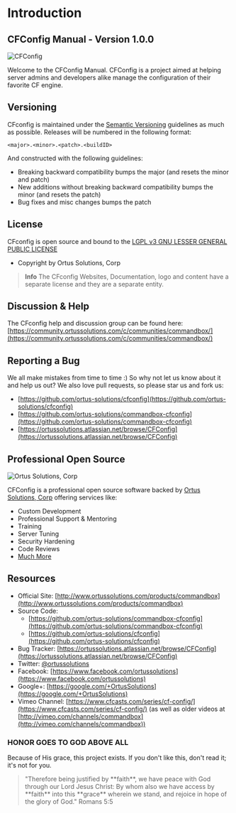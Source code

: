 # Introduction

## CFConfig Manual - Version 1.0.0

![CFConfig](images/CfConfigLogo300.png)

Welcome to the CFConfig Manual. CFConfig is a project aimed at helping server admins and developers alike manage the configuration of their favorite CF engine.

## Versioning

CFconfig is maintained under the [Semantic Versioning](http://semver.org) guidelines as much as possible. Releases will be numbered in the following format:

```
<major>.<minor>.<patch>.<buildID>
```

And constructed with the following guidelines:

* Breaking backward compatibility bumps the major (and resets the minor and patch)
* New additions without breaking backward compatibility bumps the minor (and resets the patch)
* Bug fixes and misc changes bumps the patch

## License

CFconfig is open source and bound to the [LGPL v3 GNU LESSER GENERAL PUBLIC LICENSE](https://www.gnu.org/licenses/lgpl.html)

* Copyright by Ortus Solutions, Corp

> **Info** The CFconfig Websites, Documentation, logo and content have a separate license and they are a separate entity.

## Discussion & Help

The CFconfig help and discussion group can be found here: [https://community.ortussolutions.com/c/communities/commandbox/](https://community.ortussolutions.com/c/communities/commandbox/)

## Reporting a Bug

We all make mistakes from time to time :) So why not let us know about it and help us out? We also love pull requests, so please star us and fork us:

* [https://github.com/ortus-solutions/cfconfig](https://github.com/ortus-solutions/cfconfig)
* [https://github.com/ortus-solutions/commandbox-cfconfig](https://github.com/ortus-solutions/commandbox-cfconfig)
* [https://ortussolutions.atlassian.net/browse/CFConfig](https://ortussolutions.atlassian.net/browse/CFConfig)

## Professional Open Source

![Ortus Solutions, Corp](.gitbook/assets/ortussolutions\_button.png)

CFConfig is a professional open source software backed by [Ortus Solutions, Corp](http://www.ortussolutions.com/services) offering services like:

* Custom Development
* Professional Support & Mentoring
* Training
* Server Tuning
* Security Hardening
* Code Reviews
* [Much More](http://www.ortussolutions.com/services)

## Resources

* Official Site: [http://www.ortussolutions.com/products/commandbox](http://www.ortussolutions.com/products/commandbox)
* Source Code:
  * [https://github.com/ortus-solutions/commandbox-cfconfig](https://github.com/ortus-solutions/commandbox-cfconfig)
  * [https://github.com/ortus-solutions/cfconfig](https://github.com/ortus-solutions/cfconfig)
* Bug Tracker: [https://ortussolutions.atlassian.net/browse/CFConfig](https://ortussolutions.atlassian.net/browse/CFConfig)
* Twitter: [@ortussolutions](http://www.twitter.com/ortussolutions)
* Facebook: [https://www.facebook.com/ortussolutions](https://www.facebook.com/ortussolutions)
* Google+: [https://google.com/+OrtusSolutions](https://google.com/+OrtusSolutions)
* Vimeo Channel: [https://www.cfcasts.com/series/cf-config/](https://www.cfcasts.com/series/cf-config/) (as well as older videos at [http://vimeo.com/channels/commandbox](http://vimeo.com/channels/commandbox))

### HONOR GOES TO GOD ABOVE ALL

Because of His grace, this project exists. If you don't like this, don't read it; it's not for you.

> "Therefore being justified by \*\*faith\*\*, we have peace with God through our Lord Jesus Christ: By whom also we have access by \*\*faith\*\* into this \*\*grace\*\* wherein we stand, and rejoice in hope of the glory of God." Romans 5:5
